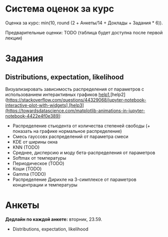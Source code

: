 # Система оценок за курс
Оценка за курс: min(10, round (2 + Анкеты/14 + Доклады + Задания * 6)).

Предварительные оценки: TODO (таблица будет доступна после первой лекции)

# Задания
## Distributions, expectation, likelihood
Визуализировать зависимость распределения от параметров с использованием интерактивных графиков [help1](https://matplotlib.org/stable/users/interactive.html),[help2](https://stackoverflow.com/questions/44329068/jupyter-notebook-interactive-plot-with-widgets],[help3](https://towardsdatascience.com/matplotlib-animations-in-jupyter-notebook-4422e4f0e389):
* Распределение стьюдента от количества степеней свободы (+ показать на графике нормальное распределение)
* Смесь гауссовх распределений от параметра смеси
* KDE от ширины окна 
* KNN (TODO)
* Среднее, дисперсию и моду бета-распределения от параметров
* Softmax от температуры
* Периодическое (TODO)
* Коши (TODO)
* Gamma (TODO)
* Распределение Дирихле на 3-симплексе от параметров концентрации и температуры 


# Анкеты
**Дедлайн по каждой анкете:** вторник, 23.59.

* Distributions, expectation, likelihood


